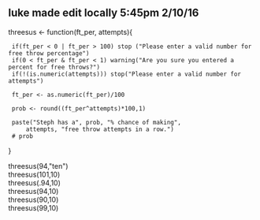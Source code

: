 ## luke made edit locally 5:45pm 2/10/16

threesus <- function(ft_per, attempts){

     if(ft_per < 0 | ft_per > 100) stop ("Please enter a valid number for free throw percentage")
     if(0 < ft_per & ft_per < 1) warning("Are you sure you entered a percent for free throws?")
     if(!(is.numeric(attempts))) stop("Please enter a valid number for attempts")
     
     ft_per <- as.numeric(ft_per)/100
     
     prob <- round((ft_per^attempts)*100,1)
     
     paste("Steph has a", prob, "% chance of making",
         attempts, "free throw attempts in a row.")
     # prob
}

threesus(94,"ten")  
threesus(101,10)  
threesus(.94,10)  
threesus(94,10)  
threesus(90,10)  
threesus(99,10)